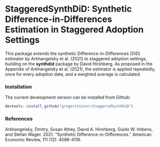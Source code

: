 # StaggeredSynthDiD: Synthetic Difference-in-Differences Estimation in Staggered Adoption Settings

This package extends the synthetic Difference-in-Differences (DiD) estimator by Arkhangelsky et al. (2021) to staggered adoption settings, building on the **synthdid** package by David Hirshberg.
As proposed in the Appendix of Arkhangelsky et al. (2021), the estimator is applied repeatedly, once for every adoption date, and a weighted average is calculated.

### Installation

The current development version can be installed from Github:

```R
devtools::install_github("gregorsteiner/StaggeredSynthDiD")
```


### References
Arkhangelsky, Dmitry, Susan Athey, David A. Hirshberg, Guido W. Imbens, and Stefan Wager. 2021. "Synthetic Difference-in-Differences." American Economic Review, 111 (12): 4088-4118.

